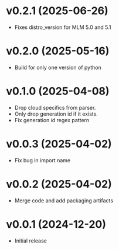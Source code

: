 v0.2.1 (2025-06-26)
======

- Fixes distro_version for MLM 5.0 and 5.1

v0.2.0 (2025-05-16)
======

- Build for only one version of python

v0.1.0 (2025-04-08)
======

- Drop cloud specifics from parser.
- Only drop generation id if it exists.
- Fix generation id regex pattern

v0.0.3 (2025-04-02)
======

- Fix bug in import name

v0.0.2 (2025-04-02)
======

- Merge code and add packaging artifacts

v0.0.1 (2024-12-20)
======

- Initial release
